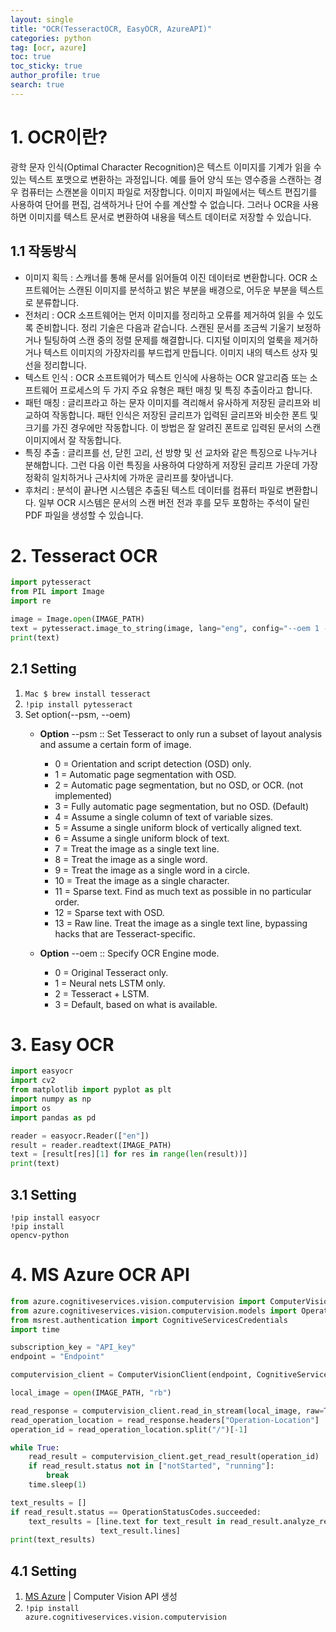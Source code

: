 ```yaml
---
layout: single
title: "OCR(TesseractOCR, EasyOCR, AzureAPI)"
categories: python
tag: [ocr, azure]
toc: true
toc_sticky: true
author_profile: true
search: true
---
```


# 1. OCR이란?
광학 문자 인식(Optimal Character Recognition)은 텍스트 이미지를 기계가 읽을 수 있는 텍스트 포맷으로 변환하는 과정입니다. 예를 들어 양식 또는 영수증을 스캔하는 경우 컴퓨터는 스캔본을 이미지 파일로 저장합니다. 이미지 파일에서는 텍스트 편집기를 사용하여 단어를 편집, 검색하거나 단어 수를 계산할 수 없습니다. 그러나 OCR을 사용하면 이미지를 텍스트 문서로 변환하여 내용을 텍스트 데이터로 저장할 수 있습니다.

## 1.1 작동방식
-  이미지 획득 : 스캐너를 통해 문서를 읽어들여 이진 데이터로 변환합니다. OCR 소프트웨어는 스캔된 이미지를 분석하고 밝은 부분을 배경으로, 어두운 부분을 텍스트로 분류합니다.
-  전처리 : OCR 소프트웨어는 먼저 이미지를 정리하고 오류를 제거하여 읽을 수 있도록 준비합니다. 정리 기술은 다음과 같습니다.
스캔된 문서를 조금씩 기울기 보정하거나 틸팅하여 스캔 중의 정렬 문제를 해결합니다.
디지털 이미지의 얼룩을 제거하거나 텍스트 이미지의 가장자리를 부드럽게 만듭니다.
이미지 내의 텍스트 상자 및 선을 정리합니다.
- 텍스트 인식 : OCR 소프트웨어가 텍스트 인식에 사용하는 OCR 알고리즘 또는 소프트웨어 프로세스의 두 가지 주요 유형은 패턴 매칭 및 특징 추출이라고 합니다.
- 패턴 매칭 : 글리프라고 하는 문자 이미지를 격리해서 유사하게 저장된 글리프와 비교하여 작동합니다. 패턴 인식은 저장된 글리프가 입력된 글리프와 비슷한 폰트 및 크기를 가진 경우에만 작동합니다. 이 방법은 잘 알려진 폰트로 입력된 문서의 스캔 이미지에서 잘 작동합니다.
- 특징 추출 : 글리프를 선, 닫힌 고리, 선 방향 및 선 교차와 같은 특징으로 나누거나 분해합니다. 그런 다음 이런 특징을 사용하여 다양하게 저장된 글리프 가운데 가장 정확히 일치하거나 근사치에 가까운 글리프를 찾아냅니다.
- 후처리 : 분석이 끝나면 시스템은 추출된 텍스트 데이터를 컴퓨터 파일로 변환합니다. 일부 OCR 시스템은 문서의 스캔 버전 전과 후를 모두 포함하는 주석이 달린 PDF 파일을 생성할 수 있습니다.


# 2. Tesseract OCR

```python
import pytesseract
from PIL import Image
import re

image = Image.open(IMAGE_PATH)
text = pytesseract.image_to_string(image, lang="eng", config="--oem 1 --psm 4")
print(text)
```

## 2.1 Setting
1. <code>Mac $ brew install tesseract</code>
2. <code>!pip install pytesseract</code>
3. Set option(--psm, --oem)
   - <strong>Option</strong> --psm ::
   Set Tesseract to only run a subset of layout analysis and assume
   a certain form of image. 

     - 0 = Orientation and script detection (OSD) only.
     - 1 = Automatic page segmentation with OSD. 
     - 2 = Automatic page segmentation, but no OSD, or OCR. (not implemented)
     - 3 = Fully automatic page segmentation, but no OSD. (Default)
     - 4 = Assume a single column of text of variable sizes. 
     - 5 = Assume a single uniform block of vertically aligned text. 
     - 6 = Assume a single uniform block of text. 
     - 7 = Treat the image as a single text line. 
     - 8 = Treat the image as a single word. 
     - 9 = Treat the image as a single word in a circle. 
     - 10 = Treat the image as a single character. 
     - 11 = Sparse text. Find as much text as possible in no particular order. 
     - 12 = Sparse text with OSD. 
     - 13 = Raw line. Treat the image as a single text line,
          bypassing hacks that are Tesseract-specific.
   
   - <strong>Option</strong> --oem ::
   Specify OCR Engine mode. 

     - 0 = Original Tesseract only. 
     - 1 = Neural nets LSTM only. 
     - 2 = Tesseract + LSTM. 
     - 3 = Default, based on what is available.

# 3. Easy OCR

```python
import easyocr
import cv2
from matplotlib import pyplot as plt
import numpy as np
import os
import pandas as pd

reader = easyocr.Reader(["en"])      
result = reader.readtext(IMAGE_PATH)
text = [result[res][1] for res in range(len(result))]
print(text)
```

## 3.1 Setting
<code>!pip install easyocr</code><br>
<code>!pip install opencv-python</code>

# 4. MS Azure OCR API

```python
from azure.cognitiveservices.vision.computervision import ComputerVisionClient
from azure.cognitiveservices.vision.computervision.models import OperationStatusCodes
from msrest.authentication import CognitiveServicesCredentials
import time

subscription_key = "API_key"
endpoint = "Endpoint"

computervision_client = ComputerVisionClient(endpoint, CognitiveServicesCredentials(subscription_key))

local_image = open(IMAGE_PATH, "rb")

read_response = computervision_client.read_in_stream(local_image, raw=True)
read_operation_location = read_response.headers["Operation-Location"]
operation_id = read_operation_location.split("/")[-1]

while True:
    read_result = computervision_client.get_read_result(operation_id)
    if read_result.status not in ["notStarted", "running"]:
        break
    time.sleep(1)

text_results = []
if read_result.status == OperationStatusCodes.succeeded:
    text_results = [line.text for text_result in read_result.analyze_result.read_results for line in
                    text_result.lines]
print(text_results)
```

## 4.1 Setting
1. [MS Azure](https://portal.azure.com/#view/Microsoft_Azure_ProjectOxford/CognitiveServicesHub/~/ComputerVision)
| Computer Vision API 생성
2. <code>!pip install azure.cognitiveservices.vision.computervision</code>
